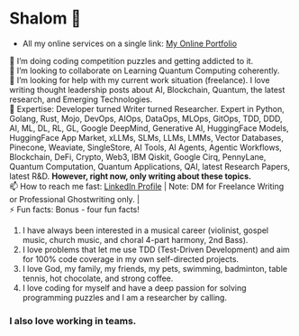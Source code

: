 # Shalom 👋

* All my online services on a single link: [My Online Portfolio](https://linktr.ee/thomascherickal)

🌱 I’m doing coding competition puzzles and getting addicted to it. <br>
👯 I’m looking to collaborate on Learning Quantum Computing coherently. <br>
🤔 I’m looking for help with my current work situation (freelance). I love writing thought leadership posts about AI, Blockchain, Quantum, the latest research, and Emerging Technologies. <br>
💬 Expertise: Developer turned Writer turned Researcher. Expert in Python, Golang, Rust, Mojo, DevOps, AIOps, DataOps, MLOps, GitOps, TDD, DDD, AI, ML, DL, RL, GL, Google DeepMind, Generative AI, HuggingFace Models, HuggingFace App Market, xLLMs, SLMs, LLMs, LMMs, Vector Databases, Pinecone, Weaviate, SingleStore, AI Tools, AI Agents, Agentic Workflows, Blockchain, DeFi, Crypto, Web3, IBM Qiskit, Google Cirq, PennyLane, Quantum Computation, Quantum Applications, QAI, latest Research Papers, latest R&D. **However, right now, only writing about these topics.** <br>
📫 How to reach me fast: [LinkedIn Profile](https://linkedin.com/in/thomascherickal) | Note: DM for Freelance Writing or Professional Ghostwriting only. | <br>
⚡  Fun facts: Bonus - four fun facts! <br>
1) I have always been interested in a musical career (violinist, gospel music, church music, and choral 4-part harmony, 2nd Bass). <br> 
2) I love problems that let me use TDD (Test-Driven Development) and aim for 100% code coverage in my own self-directed projects. <br>
3) I love God, my family, my friends, my pets, swimming, badminton, table tennis, hot chocolate, and strong coffee. <br>
4) I love coding for myself and have a deep passion for solving programming puzzles and I am a researcher by calling. <br>
### I also love working in teams.<br>


